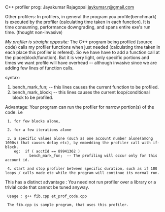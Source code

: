 C++ profiler 
 prog: Jayakumar Rajagopal  jaykumar.r@gmail.com
 

 Other profilers: 
 In profilers, in general the program you profile(benchmark) is executed by the profiler (calculating time taken in each function). It is time consuming, performance downgrading, and spans entire exe's run time. (thought non-invasive)

 *My profiler is straight opposite:* 
 The C++ program being profiled (source code) calls my profiler functions when just needed (calculating time taken in each place this profiler is refered). So we have have to add a function call at the place(block/function). But it is very light, only specific portions and times we want profile will have overhead -- although invasive since we are adding few lines of function calls. 
 
syntax: 
 1. bench_mark_fun; -- this lines causes the current function to be profiled.
 2. bench_mark_block; -- this lines causes the current loop/conditional block to be profiled.

Advantage: Your program can run the profiler for narrow portion(s) of the code. i.e 

     1. for few blocks alone, 
     
     2. for a few iterations alone 
     
     3. a specific values alone (such as one account number alone(among 1000s) that causes delay etc), by embedding the profiler call with if-block.
        eg:  if ( acctId == 89941362 )
               bench_mark_fun;  -- The profiling will occur only for this account id.
     
     4. start and stop profiler between specific duration, such as if 100 loops / calls made etc while the program will continue its normal run.
     

This has a distinct advantage : You need not run profiler over a library or a trivial code that cannot be tuned anyway.

     Usage : g++ fib.cpp et_prof_code.cpp
     
     The fib.cpp is sample program, that uses this profiler. 
